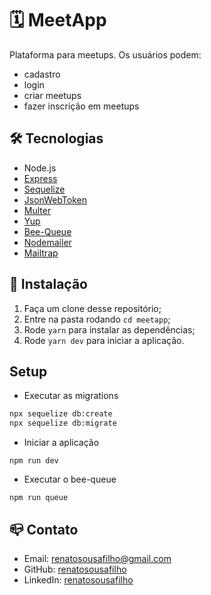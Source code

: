 # 🗓 MeetApp

Plataforma para meetups. Os usuários podem: 

- cadastro
- login
- criar meetups
- fazer inscrição em meetups


## 🛠 Tecnologias

- Node.js
- [Express](https://www.npmjs.com/package/express)
- [Sequelize](https://www.npmjs.com/package/sequelize)
- [JsonWebToken](https://www.npmjs.com/package/jsonwebtoken) 
- [Multer](https://www.npmjs.com/package/multer)
- [Yup](https://www.npmjs.com/package/yup)
- [Bee-Queue](https://github.com/bee-queue/bee-queue)
- [Nodemailer](https://nodemailer.com/about/)
- [Mailtrap](https://mailtrap.io/) 

## 🚀 Instalação

1. Faça um clone desse repositório;
2. Entre na pasta rodando `cd meetapp`;
3. Rode `yarn` para instalar as dependências;
4. Rode `yarn dev` para iniciar a aplicação.

## Setup 

* Executar as migrations

```bash
npx sequelize db:create
npx sequelize db:migrate
```

* Iniciar a aplicação

```
npm run dev
```

* Executar o bee-queue

```
npm run queue
```


## 📪 Contato

- Email: [renatosousafilho@gmail.com](renatosousafilho@gmail.com)
- GitHub: [renatosousafilho](https://github.com/renatosousafilho)
- LinkedIn: [renatosousafilho](https://www.linkedin.com/in/renatosousafilho/)




